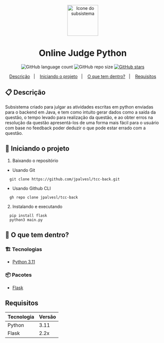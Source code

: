 <p align="center">
  <img alt="Icone do subsistema" src="https://cdn-icons-png.flaticon.com/512/2165/2165022.png" width="100"/>
</p>
<h1 align="center">
  Online Judge Python
</h1>

<!-- Badges -->
<p align="center">

  <!-- License -->
  <!-- <a href="./LICENSE" alt="License: MIT">
    <img src="https://img.shields.io/badge/License-MIT-1EAE72.svg" />
  </a> -->

  <img alt="GitHub language count" src="https://img.shields.io/github/languages/count/jpalvesl/tcc-back?color=blue">

  <!-- GitHub repo size -->
  <img alt="GitHub repo size" src="https://img.shields.io/github/repo-size/jpalvesl/tcc-back">

  <!-- Social -->  
  <a href="https://github.com/jpalvesl/tcc-back/stargazers">
    <img alt="GitHub stars" src="https://img.shields.io/github/stars/jpalvesl/tcc-back?style=social">
  </a>

</p>

<!-- summary -->
<p align="center">
  <a href="#clipboard-descrição">Descrição</a>&nbsp;&nbsp;&nbsp;|&nbsp;&nbsp;&nbsp;
  <a href="#rocket-iniciando-o-projeto">Iniciando o projeto</a>&nbsp;&nbsp;&nbsp;|&nbsp;&nbsp;&nbsp;
  <a href="#-o-que-tem-dentro">O que tem dentro?</a>&nbsp;&nbsp;&nbsp;|&nbsp;&nbsp;&nbsp;
  <a href="#requisitos">Requisitos</a>
</p>


## :clipboard: Descrição
Subsistema criado para julgar as atividades escritas em python enviadas para o backend em Java, e tem como intuito gerar dados como a saída da questão, o tempo levado para realização da questão, e ao obter erros na resolução da questão apresentá-los de uma forma mais fácil para o usuário com base no feedback poder deduzir o que pode estar errado com a questão.

## :rocket: Iniciando o projeto

1. Baixando o repositório

  - Usando Git
```shell
  git clone https://github.com/jpalvesl/tcc-back.git
```
  - Usando Github CLI
```shell
  gh repo clone jpalvesl/tcc-back
```
  <!-- - Rodando com o gitpod  
[![Open in Gitpod](https://gitpod.io/button/open-in-gitpod.svg)](https://gitpod.io/https://github.com/jpalvesl/tcc-back) -->


2. Instalando e executando
```shell
  pip install flask
  python3 main.py
```

## 🧐 O que tem dentro?

### :building_construction: Tecnologias
- [Python 3.11](https://www.python.org/)

### :package: Pacotes
- [Flask](https://flask.palletsprojects.com/en/2.2.x/)

## Requisitos
| Tecnologia | Versão | 
| --- | --- |
| Python | 3.11 |
| Flask | 2.2x |